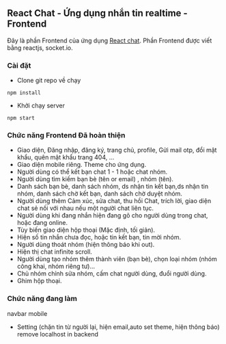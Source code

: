 ## React Chat - Ứng dụng nhắn tin realtime - Frontend

Đây là phần Frontend của ứng dụng [React chat]("http://localhost:3000/"). Phần Frontend được viết bằng reactjs, socket.io.


### Cài đặt
* Clone git repo về chạy
```
npm install
```
* Khởi chạy server
```
npm start
```

### Chức năng Frontend Đã hoàn thiện

* Giao diện, Đăng nhập, đăng ký, trang chủ, profile, Gửi mail otp, đổi mật khẩu, quên mật khẩu trang 404, ...
* Giao diện mobile riêng. Theme cho ứng dụng.
* Người dùng có thể kết bạn chat 1 - 1 hoặc chat nhóm.
* Người dùng tìm kiếm bạn bè (tên or email) , nhóm (tên).
* Danh sách bạn bè, danh sách nhóm, ds nhận tin kết bạn,ds nhận tin nhóm, danh sách chờ kết bạn, danh sách chờ duyệt nhóm.
* Người dùng thêm Cảm xúc, sửa chat, thu hồi Chat, trích lời, giao diện chat sẻ nối với nhau nếu một người chat liên tục.
* Người dùng khi đang nhắn hiện đang gõ cho người dùng trong chat, hoặc đang online.
* Tùy biến giao diện hộp thoại (Mặc định, tối giản).
* Hiện số tin nhắn chưa đọc, hoặc tin kết bạn, tin mời nhóm.
* Người dùng thoát nhóm (hiện thông báo khi out).
* Hiện thị chat infinite scroll.
* Người dùng tạo nhóm thêm thành viên (bạn bè), chọn loại nhóm (nhóm công khai, nhóm riêng tư)...
* Chủ nhóm chỉnh sửa nhóm, cấm chat người dùng, đuổi người dùng.
* Ghim hộp thoại.

### Chức năng đang làm
navbar mobile
* Setting (chặn tin từ người lại, hiện email,auto set theme, hiện thông báo)
remove localhost in backend






